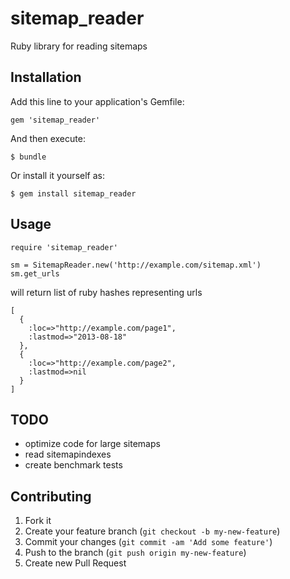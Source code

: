 # sitemap_reader

Ruby library for reading sitemaps

## Installation

Add this line to your application's Gemfile:

    gem 'sitemap_reader'

And then execute:

    $ bundle

Or install it yourself as:

    $ gem install sitemap_reader

## Usage

    require 'sitemap_reader'

    sm = SitemapReader.new('http://example.com/sitemap.xml')
    sm.get_urls

will return list of ruby hashes representing urls

    [
      {
        :loc=>"http://example.com/page1",
        :lastmod=>"2013-08-18"
      },
      {
        :loc=>"http://example.com/page2",
        :lastmod=>nil
      }
    ]

## TODO
  
  * optimize code for large sitemaps
  * read sitemapindexes
  * create benchmark tests

## Contributing

1. Fork it
2. Create your feature branch (`git checkout -b my-new-feature`)
3. Commit your changes (`git commit -am 'Add some feature'`)
4. Push to the branch (`git push origin my-new-feature`)
5. Create new Pull Request
